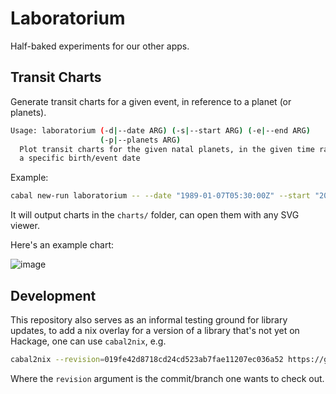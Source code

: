 # Laboratorium

Half-baked experiments for our other apps.

## Transit Charts

Generate transit charts for a given event, in reference to a planet (or planets).

```sh
Usage: laboratorium (-d|--date ARG) (-s|--start ARG) (-e|--end ARG)
                    (-p|--planets ARG)
  Plot transit charts for the given natal planets, in the given time range, for
  a specific birth/event date
```

Example:


```sh
cabal new-run laboratorium -- --date "1989-01-07T05:30:00Z" --start "2020-01-01" --end "2021-12-31" --planets "Mars Jupiter"
```

It will output charts in the `charts/` folder, can open them with any SVG viewer.

Here's an example chart:

![image](https://user-images.githubusercontent.com/82133/122154039-2044d280-ce32-11eb-8edb-5d051b2f4a5b.png)

## Development

This repository also serves as an informal testing ground for library updates,
to add a nix overlay for a version of a library that's not yet on Hackage, one
can use `cabal2nix`, e.g.

```sh
cabal2nix --revision=019fe42d8718cd24cd523ab7fae11207ec036a52 https://github.com/lfborjas/swiss-ephemeris > nix/extra-pkgs/swiss-ephemeris.nix
```

Where the `revision` argument is the commit/branch one wants to check out.

